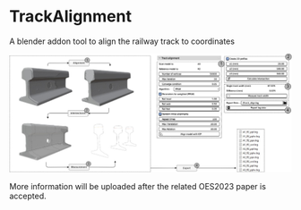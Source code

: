 # TrackAlignment
A blender addon tool to align the railway track to coordinates

![Workflow](Workflow.jpg)

More information will be uploaded after the related OES2023 paper is accepted.
